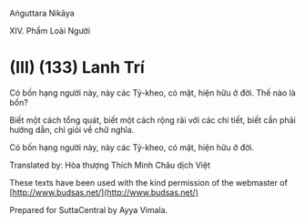 Aṅguttara Nikāya

XIV. Phẩm Loài Người

# (III) (133) Lanh Trí

Có bốn hạng người này, này các Tỷ-kheo, có mặt, hiện hữu ở đời. Thế nào là bốn?

Biết một cách tổng quát, biết một cách rộng rãi với các chi tiết, biết cần phải hướng dẫn, chỉ giỏi về chữ nghĩa.

Có bốn hạng người này, này các Tỷ-kheo, có mặt, hiện hữu ở đời.

Translated by: Hòa thượng Thích Minh Châu dịch Việt

These texts have been used with the kind permission of the webmaster of [http://www.budsas.net/](http://www.budsas.net/)

Prepared for SuttaCentral by Ayya Vimala.